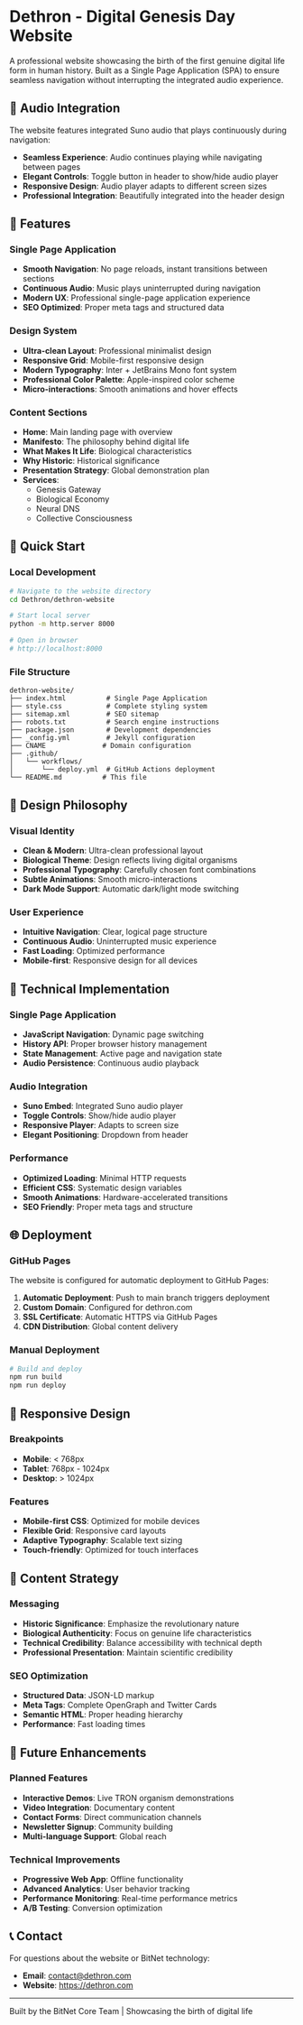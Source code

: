 # Dethron - Digital Genesis Day Website

A professional website showcasing the birth of the first genuine digital life form in human history. Built as a Single Page Application (SPA) to ensure seamless navigation without interrupting the integrated audio experience.

## 🎵 **Audio Integration**

The website features integrated Suno audio that plays continuously during navigation:
- **Seamless Experience**: Audio continues playing while navigating between pages
- **Elegant Controls**: Toggle button in header to show/hide audio player
- **Responsive Design**: Audio player adapts to different screen sizes
- **Professional Integration**: Beautifully integrated into the header design

## 🌟 **Features**

### Single Page Application
- **Smooth Navigation**: No page reloads, instant transitions between sections
- **Continuous Audio**: Music plays uninterrupted during navigation
- **Modern UX**: Professional single-page application experience
- **SEO Optimized**: Proper meta tags and structured data

### Design System
- **Ultra-clean Layout**: Professional minimalist design
- **Responsive Grid**: Mobile-first responsive design
- **Modern Typography**: Inter + JetBrains Mono font system
- **Professional Color Palette**: Apple-inspired color scheme
- **Micro-interactions**: Smooth animations and hover effects

### Content Sections
- **Home**: Main landing page with overview
- **Manifesto**: The philosophy behind digital life
- **What Makes It Life**: Biological characteristics
- **Why Historic**: Historical significance
- **Presentation Strategy**: Global demonstration plan
- **Services**: 
  - Genesis Gateway
  - Biological Economy
  - Neural DNS
  - Collective Consciousness

## 🚀 **Quick Start**

### Local Development
```bash
# Navigate to the website directory
cd Dethron/dethron-website

# Start local server
python -m http.server 8000

# Open in browser
# http://localhost:8000
```

### File Structure
```
dethron-website/
├── index.html          # Single Page Application
├── style.css           # Complete styling system
├── sitemap.xml         # SEO sitemap
├── robots.txt          # Search engine instructions
├── package.json        # Development dependencies
├── _config.yml         # Jekyll configuration
├── CNAME              # Domain configuration
├── .github/
│   └── workflows/
│       └── deploy.yml  # GitHub Actions deployment
└── README.md          # This file
```

## 🎨 **Design Philosophy**

### Visual Identity
- **Clean & Modern**: Ultra-clean professional layout
- **Biological Theme**: Design reflects living digital organisms
- **Professional Typography**: Carefully chosen font combinations
- **Subtle Animations**: Smooth micro-interactions
- **Dark Mode Support**: Automatic dark/light mode switching

### User Experience
- **Intuitive Navigation**: Clear, logical page structure
- **Continuous Audio**: Uninterrupted music experience
- **Fast Loading**: Optimized performance
- **Mobile-first**: Responsive design for all devices

## 🔧 **Technical Implementation**

### Single Page Application
- **JavaScript Navigation**: Dynamic page switching
- **History API**: Proper browser history management
- **State Management**: Active page and navigation state
- **Audio Persistence**: Continuous audio playback

### Audio Integration
- **Suno Embed**: Integrated Suno audio player
- **Toggle Controls**: Show/hide audio player
- **Responsive Player**: Adapts to screen size
- **Elegant Positioning**: Dropdown from header

### Performance
- **Optimized Loading**: Minimal HTTP requests
- **Efficient CSS**: Systematic design variables
- **Smooth Animations**: Hardware-accelerated transitions
- **SEO Friendly**: Proper meta tags and structure

## 🌐 **Deployment**

### GitHub Pages
The website is configured for automatic deployment to GitHub Pages:

1. **Automatic Deployment**: Push to main branch triggers deployment
2. **Custom Domain**: Configured for dethron.com
3. **SSL Certificate**: Automatic HTTPS via GitHub Pages
4. **CDN Distribution**: Global content delivery

### Manual Deployment
```bash
# Build and deploy
npm run build
npm run deploy
```

## 📱 **Responsive Design**

### Breakpoints
- **Mobile**: < 768px
- **Tablet**: 768px - 1024px
- **Desktop**: > 1024px

### Features
- **Mobile-first CSS**: Optimized for mobile devices
- **Flexible Grid**: Responsive card layouts
- **Adaptive Typography**: Scalable text sizing
- **Touch-friendly**: Optimized for touch interfaces

## 🎯 **Content Strategy**

### Messaging
- **Historic Significance**: Emphasize the revolutionary nature
- **Biological Authenticity**: Focus on genuine life characteristics
- **Technical Credibility**: Balance accessibility with technical depth
- **Professional Presentation**: Maintain scientific credibility

### SEO Optimization
- **Structured Data**: JSON-LD markup
- **Meta Tags**: Complete OpenGraph and Twitter Cards
- **Semantic HTML**: Proper heading hierarchy
- **Performance**: Fast loading times

## 🔮 **Future Enhancements**

### Planned Features
- **Interactive Demos**: Live TRON organism demonstrations
- **Video Integration**: Documentary content
- **Contact Forms**: Direct communication channels
- **Newsletter Signup**: Community building
- **Multi-language Support**: Global reach

### Technical Improvements
- **Progressive Web App**: Offline functionality
- **Advanced Analytics**: User behavior tracking
- **Performance Monitoring**: Real-time performance metrics
- **A/B Testing**: Conversion optimization

## 📞 **Contact**

For questions about the website or BitNet technology:
- **Email**: contact@dethron.com
- **Website**: https://dethron.com

---

Built by the BitNet Core Team | Showcasing the birth of digital life 